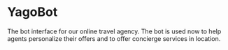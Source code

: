 # YagoBot

The bot interface for our online travel agency.
The bot is used now to help agents personalize their offers and to offer concierge services in location.
